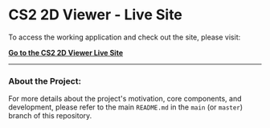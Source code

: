 # CS2 2D Viewer - Live Site

To access the working application and check out the site, please visit:

[**Go to the CS2 2D Viewer Live Site**](https://sylixa.github.io/cs2demoview/)

---

### About the Project:

For more details about the project's motivation, core components, and development, please refer to the main `README.md` in the `main` (or `master`) branch of this repository.
